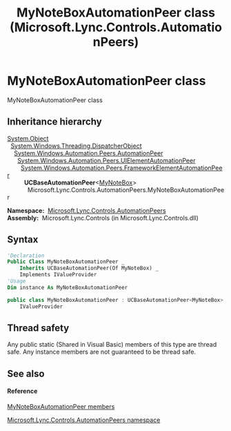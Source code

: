 ﻿---
title: MyNoteBoxAutomationPeer class (Microsoft.Lync.Controls.AutomationPeers)
TOCTitle: MyNoteBoxAutomationPeer class
ms:assetid: T:Microsoft.Lync.Controls.AutomationPeers.MyNoteBoxAutomationPeer_DI_3_UC_OCS14MrefLyncWPF
ms:mtpsurl: https://msdn.microsoft.com/en-us/library/microsoft.lync.controls.automationpeers.mynoteboxautomationpeer_di_3_uc_ocs14mreflyncwpf(v=office.15)
ms:contentKeyID: 48601162
ms.date: 07/28/2014
mtps_version: v=office.15
f1_keywords:
- Microsoft.Lync.Controls.AutomationPeers.MyNoteBoxAutomationPeer
dev_langs:
- CSharp
- JScript
- VB
- other
---

# MyNoteBoxAutomationPeer class

MyNoteBoxAutomationPeer class

## Inheritance hierarchy

[System.Object](http://msdn2.microsoft.com/en-us/library/e5kfa45b)  
  [System.Windows.Threading.DispatcherObject](http://msdn2.microsoft.com/en-us/library/ms615925)  
    [System.Windows.Automation.Peers.AutomationPeer](http://msdn2.microsoft.com/en-us/library/ms523415)  
      [System.Windows.Automation.Peers.UIElementAutomationPeer](http://msdn2.microsoft.com/en-us/library/ms608014)  
        [System.Windows.Automation.Peers.FrameworkElementAutomationPeer](http://msdn2.microsoft.com/en-us/library/ms615720)  
          **UCBaseAutomationPeer**\<[MyNoteBox](mynotebox-class-microsoft-lync-controls_1.md)\>  
            Microsoft.Lync.Controls.AutomationPeers.MyNoteBoxAutomationPeer  

**Namespace:**  [Microsoft.Lync.Controls.AutomationPeers](microsoft-lync-controls-automationpeers-namespace_1.md)  
**Assembly:**  Microsoft.Lync.Controls (in Microsoft.Lync.Controls.dll)

## Syntax

``` vb
'Declaration
Public Class MyNoteBoxAutomationPeer _
    Inherits UCBaseAutomationPeer(Of MyNoteBox) _
    Implements IValueProvider
'Usage
Dim instance As MyNoteBoxAutomationPeer
```

``` csharp
public class MyNoteBoxAutomationPeer : UCBaseAutomationPeer<MyNoteBox>, 
    IValueProvider
```

## Thread safety

Any public static (Shared in Visual Basic) members of this type are thread safe. Any instance members are not guaranteed to be thread safe.

## See also

#### Reference

[MyNoteBoxAutomationPeer members](mynoteboxautomationpeer-members-microsoft-lync-controls-automationpeers_1.md)

[Microsoft.Lync.Controls.AutomationPeers namespace](microsoft-lync-controls-automationpeers-namespace_1.md)

